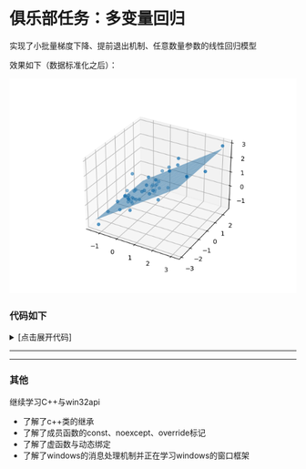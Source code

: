 # 俱乐部任务：多变量回归

实现了小批量梯度下降、提前退出机制、任意数量参数的线性回归模型

效果如下（数据标准化之后）：

![](image.png)

### 代码如下
<details>
  <summary>[点击展开代码] </summary>

    import pandas as pd
    import numpy as np
    import matplotlib.pyplot as plt
    from mpl_toolkits.mplot3d import Axes3D
    fpath = "C:/Users/15726/Desktop/JNAIC/8th/ex1data2.txt"
    datas = pd.read_csv(fpath,sep=",",header=None,names=['squares','rooms','prices'])

    class model:
        def __init__(self,num_of_w):
            self.w = np.random.randn(num_of_w,1)
            self.b = 1
            self.predict = np.array(0)
            self.prelos = 10
            self.los = 10
            self.delta_los = 1
        def forward(self,inputs):
            self.predict = np.dot(inputs, self.w) + self.b

        def backward_and_get_deltaLos(self,prices,a):
            error = prices - self.predict
            adjust_w = (error * inputs * a).mean(axis = 0) #J = (w1*s + w2*r +b - y)^2
            self.w += adjust_w[np.newaxis,:].T
            self.b += error.mean(axis = 0)

            self.prelos = self.los
            self.los = (error*error).mean()
            self.delta_los = self.prelos - self.los

        def train(self,inputs,rights,a):
            self.forward(inputs)
            self.backward_and_get_deltaLos(rights,a)
        def losSmallEnough(self,lim):
            if self.delta_los < lim:
                return True


    datas['squares'] = (datas['squares'] - datas['squares'].mean())/datas['squares'].std()
    datas['rooms'] = (datas['rooms'] - datas['rooms'].mean()) / datas['rooms'].std()
    datas['prices'] = (datas['prices'] - datas['prices'].mean()) / datas['prices'].std()

    model_2param = model(2)

    batch = 5
    a = 0.001
    lim = 0.0000001

    datasize = len(datas['squares'])
    inputsdata = np.zeros((2 * datasize,2))
    inputsdata[:datasize,0] = datas['squares']
    inputsdata[datasize:,0] = datas['squares']
    inputsdata[:datasize,1] = datas['rooms']
    inputsdata[datasize:,1] = datas['rooms']

    prices = np.zeros((2 * datasize,1))
    prices[:datasize,0] = datas['prices']
    prices[datasize:,0] = datas['prices']

    for e in range(1000):
        for i in range(0,datasize,batch):
            inputs = inputsdata[i:i+batch,:]
            rights = prices[i:i+batch,:]
            model_2param.train(inputs,rights,a)
        if model_2param.losSmallEnough(lim):
            break

    fig = plt.figure()
    pic = fig.add_subplot(111,projection = '3d')
    pic.scatter(datas['squares'],datas['rooms'],datas['prices'])

    w1 = model_2param.w[0,0]
    w2 = model_2param.w[1,0]

    x = np.linspace(min(datas['squares']), max(datas['squares']), 10)
    y = np.linspace(min(datas['rooms']), max(datas['rooms']), 10)
    x, y = np.meshgrid(x, y)
    z = w1 * x + w2 * y + model_2param.b
    pic.plot_surface(x, y, z, alpha=0.5)

    plt.savefig('C:/Users/15726/Desktop/JNAIC/周报/第八周周报/image.png')
    plt.show()


</details>

-----



-----


### 其他
继续学习C++与win32api

 - 了解了c++类的继承
 - 了解了成员函数的const、noexcept、override标记
 - 了解了虚函数与动态绑定
 - 了解了windows的消息处理机制并正在学习windows的窗口框架
